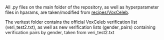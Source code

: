 All .py files on the main folder of the repository, as well as hyperparameter files in hparams, are taken/modified from [recipes/VoxCeleb](https://github.com/speechbrain/speechbrain/tree/develop/recipes/VoxCeleb).

The veritest folder contains the official VoxCeleb verification list (veri_test2.txt), as well as new verification lists (gender_pairs) containing verification pairs by gender, taken from veri_test2.txt


